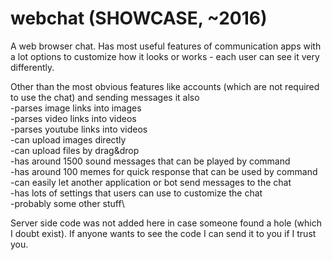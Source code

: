 # webchat (SHOWCASE, ~2016)
A web browser chat. Has most useful features of communication apps with a lot options to customize how it looks or works - each user can see it very differently.

Other than the most obvious features like accounts (which are not required to use the chat) and sending messages it also\
-parses image links into images\
-parses video links into videos\
-parses youtube links into videos\
-can upload images directly\
-can upload files by drag&drop\
-has around 1500 sound messages that can be played by command\
-has around 100 memes for quick response that can be used by command\
-can easily let another application or bot send messages to the chat\
-has lots of settings that users can use to customize the chat\
-probably some other stuff\

Server side code was not added here in case someone found a hole (which I doubt exist). If anyone wants to see the code I can send it to you if I trust you.
